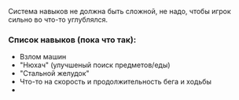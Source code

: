 Система навыков не должна быть сложной, не надо, чтобы игрок сильно во что-то углублялся.

### Список навыков (пока что так):
- Взлом машин
- "Нюхач" (улучшеный поиск предметов/еды)
- "Стальной желудок"
- Что-то на скорость и продолжительность бега и ходьбы
- 